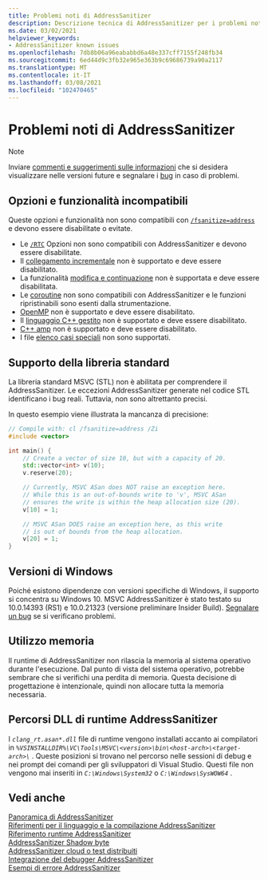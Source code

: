 ```yaml
---
title: Problemi noti di AddressSanitizer
description: Descrizione tecnica di AddressSanitizer per i problemi noti di Microsoft C/C++.
ms.date: 03/02/2021
helpviewer_keywords:
- AddressSanitizer known issues
ms.openlocfilehash: 7db8b06a96eababbd6a48e337cff7155f248fb34
ms.sourcegitcommit: 6ed44d9c3fb32e965e363b9c69686739a90a2117
ms.translationtype: MT
ms.contentlocale: it-IT
ms.lasthandoff: 03/08/2021
ms.locfileid: "102470465"
---
```

# <a name="addresssanitizer-known-issues"></a>Problemi noti di AddressSanitizer

> [!NOTE]
> Inviare [commenti e suggerimenti sulle informazioni](https://aka.ms/vsfeedback/browsecpp) che si desidera visualizzare nelle versioni future e segnalare i [bug](https://aka.ms/feedback/report?space=62) in caso di problemi.

## <a name="incompatible-options-and-functionality"></a><a name="incompatible-options"></a> Opzioni e funzionalità incompatibili

Queste opzioni e funzionalità non sono compatibili con [`/fsanitize=address`](../build/reference/fsanitize.md) e devono essere disabilitate o evitate.

- Le [`/RTC`](../build/reference/rtc-run-time-error-checks.md) Opzioni non sono compatibili con AddressSanitizer e devono essere disabilitate.
- Il [collegamento incrementale](../build/reference/incremental-link-incrementally.md) non è supportato e deve essere disabilitato.
- La funzionalità [modifica e continuazione](/visualstudio/debugger/edit-and-continue-visual-cpp) non è supportata e deve essere disabilitata.
- Le [coroutine](https://devblogs.microsoft.com/cppblog/category/coroutine/) non sono compatibili con AddressSanitizer e le funzioni ripristinabili sono esenti dalla strumentazione.
- [OpenMP](../build/reference/openmp-enable-openmp-2-0-support.md) non è supportato e deve essere disabilitato.
- Il [linguaggio C++ gestito](../build/reference/clr-common-language-runtime-compilation.md) non è supportato e deve essere disabilitato.
- [C++ amp](../parallel/amp/cpp-amp-overview.md) non è supportato e deve essere disabilitato.
- I file [elenco casi speciali](https://clang.llvm.org/docs/SanitizerSpecialCaseList.html) non sono supportati.

## <a name="standard-library-support"></a>Supporto della libreria standard

La libreria standard MSVC (STL) non è abilitata per comprendere il AddressSanitizer. Le eccezioni AddressSanitizer generate nel codice STL identificano i bug reali. Tuttavia, non sono altrettanto precisi.

In questo esempio viene illustrata la mancanza di precisione:

```cpp
// Compile with: cl /fsanitize=address /Zi
#include <vector>

int main() {   
    // Create a vector of size 10, but with a capacity of 20.    
    std::vector<int> v(10);
    v.reserve(20);

    // Currently, MSVC ASan does NOT raise an exception here.
    // While this is an out-of-bounds write to 'v', MSVC ASan
    // ensures the write is within the heap allocation size (20).
    v[10] = 1;

    // MSVC ASan DOES raise an exception here, as this write
    // is out of bounds from the heap allocation.
    v[20] = 1;
}
```

## <a name="windows-versions"></a>Versioni di Windows

Poiché esistono dipendenze con versioni specifiche di Windows, il supporto si concentra su Windows 10. MSVC AddressSanitizer è stato testato su 10.0.14393 (RS1) e 10.0.21323 (versione preliminare Insider Build). [Segnalare un bug](https://aka.ms/feedback/report?space=62) se si verificano problemi.

## <a name="memory-usage"></a>Utilizzo memoria

Il runtime di AddressSanitizer non rilascia la memoria al sistema operativo durante l'esecuzione. Dal punto di vista del sistema operativo, potrebbe sembrare che si verifichi una perdita di memoria. Questa decisione di progettazione è intenzionale, quindi non allocare tutta la memoria necessaria.

## <a name="addresssanitizer-runtime-dll-locations"></a>Percorsi DLL di runtime AddressSanitizer

I *`clang_rt.asan*.dll`* file di runtime vengono installati accanto ai compilatori in *`%VSINSTALLDIR%\VC\Tools\MSVC\<version>\bin\<host-arch>\<target-arch>\`* . Queste posizioni si trovano nel percorso nelle sessioni di debug e nei prompt dei comandi per gli sviluppatori di Visual Studio. Questi file non vengono mai inseriti in *`C:\Windows\System32`* o *`C:\Windows\SysWOW64`* .

## <a name="see-also"></a>Vedi anche

[Panoramica di AddressSanitizer](./asan.md)\
[Riferimenti per il linguaggio e la compilazione AddressSanitizer](./asan-building.md)\
[Riferimento runtime AddressSanitizer](./asan-runtime.md)\
[AddressSanitizer Shadow byte](./asan-shadow-bytes.md)\
[AddressSanitizer cloud o test distribuiti](./asan-offline-crash-dumps.md)\
[Integrazione del debugger AddressSanitizer](./asan-debugger-integration.md)\
[Esempi di errore AddressSanitizer](./asan-error-examples.md)
